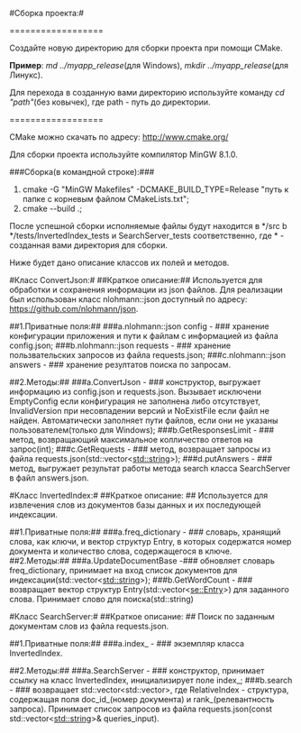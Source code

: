 #Сборка проекта:#

==================

Создайте новую директорию для сборки проекта при помощи
CMake.

**Пример**: *md ../myapp_release*(для Windows), *mkdir ../myapp_release*(для Линукс).

Для перехода в созданную вами директорию используйте
команду *cd "path"*(без ковычек), где path - путь
до директории.

==================

CMake можно скачать по адресу: http://www.cmake.org/

Для сборки проекта используйте компилятор MinGW 8.1.0.

###Сборка(в командной строке):###
1. cmake -G "MinGW Makefiles" -DCMAKE_BUILD_TYPE=Release "путь к папке с корневым файлом
СMakeLists.txt";
2. cmake --build .;


После успешной сборки исполняемые файлы будут находится в */src b */tests/InvertedIndex_tests и SearchServer_tests соответственно, где * - созданная вами
директория для сборки.

Ниже будет дано описание классов их полей и методов.

#Класс ConvertJson:#
##Краткое описание:## 
Используется для обработки и сохранения информации из json файлов.
                  Для реализации был использован класс nlohmann::json доступный по
                  адресу: https://github.com/nlohmann/json.
                
 ##1.Приватные поля:##
   ###а.nlohmann::json config - ###
хранение конфигурации приложения и пути к файлам с информацией из файла config.json;
   ###b.nlohmann::json requests - ###
хранение пользвательских запросов из файла requests.json;
   ###c.nlohmann::json answers - ###
хранение резултатов поиска по запросам.

 ##2.Методы:##
   ###a.ConvertJson - ###
конструктор, выгружает информацию из config.json и requests.json.
Вызывает исключени EmptyConfig если конфигурация не заполнена 
либо отсутствует, InvalidVersion при несовпадении версий и 
NoExistFile если файл не найден. Автоматически заполняет пути файлов,
если они не указаны пользователем(только для Windows);
   ###b.GetResponsesLimit - ###
метод, возвращающий максимальное колличество ответов на запрос(int);
   ###c.GetRequests - ###
метод, возвращает запросы из файла requests.json(std::vector<<std::string>>);
   ###d.putAnswers - ###
метод, выгружает результат работы метода search класса SearchServer в файл answers.json.

#Класс InvertedIndex:#
##Краткое описание: ##
Используется для извлечения слов из документов базы данных и их последующей индексации.

 ##1.Приватные поля:##
   ###a.freq_dictionary - ###
словарь, хранящий слова, как ключи, и вектор структур Entry, в которых содержатся
номер документа и количество слова, содержащегося в ключе.
 ##2.Методы:##
   ###a.UpdateDocumentBase -###
обновляет словарь freq_dictionary,
принимает на вход список документов для индексации(std::vector<<std::string>>);
   ###b.GetWordCount - ###
возвращает вектор структур Entry(std::vector<<se::Entry>>) для заданного слова. Принимает
слово для поиска(std::string)

#Класс SearchServer:#
##Краткое описание: ##
Поиск по заданным документам слов из файла requests.json.

 ##1.Приватные поля:##
   ###a.index_ - ###
экземпляр класса InvertedIndex.

 ##2.Методы:##
   ###a.SearchServer - ###
конструктор, принимает ссылку на класс InvertedIndex, инициализирует поле index_;
   ###b.search - ###
возвращает std::vector<std::vector<RelativeIndex>>, где RelativeIndex - структура, содержащая
              поля doc_id_(номер документа) и rank_(релевантность запроса). Принимает список запросов из файла
              requests.json(const std::vector<<std::string>>& queries_input).



